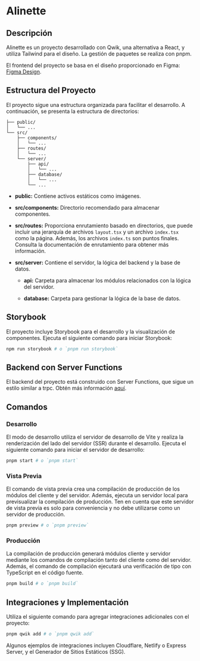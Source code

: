 # Alinette

## Descripción

Alinette es un proyecto desarrollado con Qwik, una alternativa a React, y utiliza Tailwind para el diseño. La gestión de paquetes se realiza con pnpm.

El frontend del proyecto se basa en el diseño proporcionado en Figma: [Figma Design](https://www.figma.com/community/file/1235568124083139608).

## Estructura del Proyecto

El proyecto sigue una estructura organizada para facilitar el desarrollo. A continuación, se presenta la estructura de directorios:

```
├── public/
│   └── ...
└── src/
    ├── components/
    │   └── ...
    ├── routes/
    │   └── ...
    └── server/
        ├── api/
        │   └── ...
        ├── database/
        │   └── ...
        └── ...
```

- **public:** Contiene activos estáticos como imágenes.

- **src/components:** Directorio recomendado para almacenar componentes.

- **src/routes:** Proporciona enrutamiento basado en directorios, que puede incluir una jerarquía de archivos `layout.tsx` y un archivo `index.tsx` como la página. Además, los archivos `index.ts` son puntos finales. Consulta la documentación de enrutamiento para obtener más información.

- **src/server:** Contiene el servidor, la lógica del backend y la base de datos.

    - **api:** Carpeta para almacenar los módulos relacionados con la lógica del servidor.

    - **database:** Carpeta para gestionar la lógica de la base de datos.

## Storybook

El proyecto incluye Storybook para el desarrollo y la visualización de componentes. Ejecuta el siguiente comando para iniciar Storybook:

```bash
npm run storybook # o `pnpm run storybook`
```

## Backend con Server Functions

El backend del proyecto está construido con Server Functions, que sigue un estilo similar a trpc. Obtén más información [aquí](https://qwik.builder.io/docs/server$/).

## Comandos

### Desarrollo

El modo de desarrollo utiliza el servidor de desarrollo de Vite y realiza la renderización del lado del servidor (SSR) durante el desarrollo. Ejecuta el siguiente comando para iniciar el servidor de desarrollo:

```bash
pnpm start # o `pnpm start`
```

### Vista Previa

El comando de vista previa crea una compilación de producción de los módulos del cliente y del servidor. Además, ejecuta un servidor local para previsualizar la compilación de producción. Ten en cuenta que este servidor de vista previa es solo para conveniencia y no debe utilizarse como un servidor de producción.

```bash
pnpm preview # o `pnpm preview`
```

### Producción

La compilación de producción generará módulos cliente y servidor mediante los comandos de compilación tanto del cliente como del servidor. Además, el comando de compilación ejecutará una verificación de tipo con TypeScript en el código fuente.

```bash
pnpm build # o `pnpm build`
```

## Integraciones y Implementación

Utiliza el siguiente comando para agregar integraciones adicionales con el proyecto:

```bash
pnpm qwik add # o `pnpm qwik add`
```

Algunos ejemplos de integraciones incluyen Cloudflare, Netlify o Express Server, y el Generador de Sitios Estáticos (SSG).


